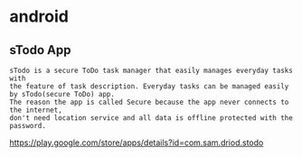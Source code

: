 # android #

## sTodo App ##

``` 
sTodo is a secure ToDo task manager that easily manages everyday tasks with 
the feature of task description. Everyday tasks can be managed easily by sTodo(secure ToDo) app. 
The reason the app is called Secure because the app never connects to the internet, 
don't need location service and all data is offline protected with the password. 
```
<https://play.google.com/store/apps/details?id=com.sam.driod.stodo>
